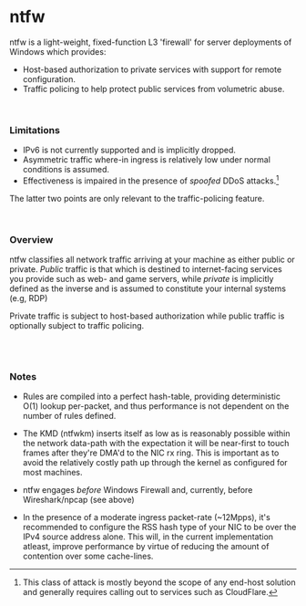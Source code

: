 # ntfw
ntfw is a light-weight, fixed-function L3 'firewall' for server deployments of Windows which provides:

- Host-based authorization to private services with support for remote configuration.
- Traffic policing to help protect public services from volumetric abuse.


<br>

### Limitations

- IPv6 is not currently supported and is implicitly dropped.
- Asymmetric traffic where-in ingress is relatively low under normal conditions is assumed.
- Effectiveness is impaired in the presence of *spoofed* DDoS attacks.[^1]

The latter two points are only relevant to the traffic-policing feature.

<br>

### Overview

ntfw classifies all network traffic arriving at your machine as either public or private. *Public* traffic is that which is destined
to internet-facing services you provide such as web- and game servers, while *private* is implicitly defined as the inverse and
is assumed to constitute your internal systems (e.g, RDP)

Private traffic is subject to host-based authorization while public traffic is optionally subject to traffic policing.



<br>

<br>

### Notes

- Rules are compiled into a perfect hash-table, providing deterministic O(1) lookup per-packet, and thus performance is not dependent on the number of rules defined.

- The KMD (ntfwkm) inserts itself as low as is reasonably possible within the network data-path with the expectation it will be near-first to touch
  frames after they're DMA'd to the NIC rx ring. This is important as to avoid the relatively costly path up through the kernel as
  configured for most machines.

- ntfw engages *before* Windows Firewall and, currently, before Wireshark/npcap (see above)
  
- In the presence of a moderate ingress packet-rate (~12Mpps), it's recommended to configure the RSS hash type of your NIC to be over the IPv4 source address
  alone. This will, in the current implementation atleast, improve performance by virtue of reducing the amount of contention over some cache-lines.


[^1]: This class of attack is mostly beyond the scope of any end-host solution and generally requires calling out to services such as CloudFlare.
